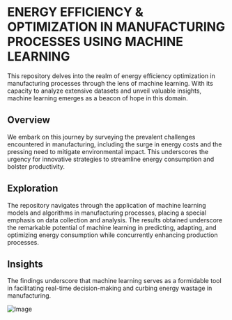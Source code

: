 # ENERGY EFFICIENCY & OPTIMIZATION IN MANUFACTURING PROCESSES USING MACHINE LEARNING

This repository delves into the realm of energy efficiency optimization in manufacturing processes through the lens of machine learning. With its capacity to analyze extensive datasets and unveil valuable insights, machine learning emerges as a beacon of hope in this domain.

## Overview

We embark on this journey by surveying the prevalent challenges encountered in manufacturing, including the surge in energy costs and the pressing need to mitigate environmental impact. This underscores the urgency for innovative strategies to streamline energy consumption and bolster productivity.

## Exploration

The repository navigates through the application of machine learning models and algorithms in manufacturing processes, placing a special emphasis on data collection and analysis. The results obtained underscore the remarkable potential of machine learning in predicting, adapting, and optimizing energy consumption while concurrently enhancing production processes.

## Insights

The findings underscore that machine learning serves as a formidable tool in facilitating real-time decision-making and curbing energy wastage in manufacturing.

![Image](https://github.com/Xlaton25/ENERGY-EFFICIENCY-OPTIMIZATION-IN-MANUFACTURING-PROCESSES-EDM-USING-MACHINE-LEARNING/assets/102571572/fef894ed-0418-4618-b63b-9a18b8e7cfab)
